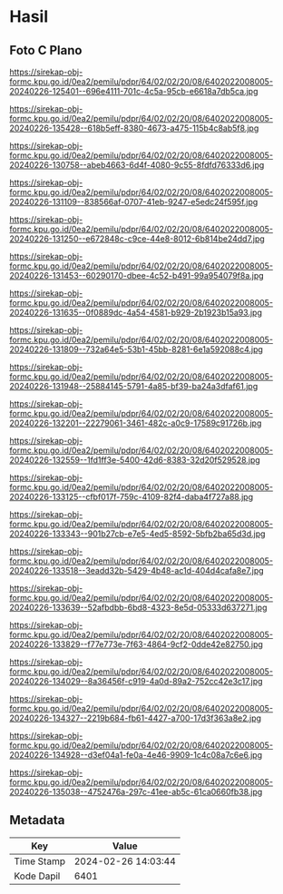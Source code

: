 # Hasil

## Foto C Plano

https://sirekap-obj-formc.kpu.go.id/0ea2/pemilu/pdpr/64/02/02/20/08/6402022008005-20240226-125401--696e4111-701c-4c5a-95cb-e6618a7db5ca.jpg

https://sirekap-obj-formc.kpu.go.id/0ea2/pemilu/pdpr/64/02/02/20/08/6402022008005-20240226-135428--618b5eff-8380-4673-a475-115b4c8ab5f8.jpg

https://sirekap-obj-formc.kpu.go.id/0ea2/pemilu/pdpr/64/02/02/20/08/6402022008005-20240226-130758--abeb4663-6d4f-4080-9c55-8fdfd76333d6.jpg

https://sirekap-obj-formc.kpu.go.id/0ea2/pemilu/pdpr/64/02/02/20/08/6402022008005-20240226-131109--838566af-0707-41eb-9247-e5edc24f595f.jpg

https://sirekap-obj-formc.kpu.go.id/0ea2/pemilu/pdpr/64/02/02/20/08/6402022008005-20240226-131250--e672848c-c9ce-44e8-8012-6b814be24dd7.jpg

https://sirekap-obj-formc.kpu.go.id/0ea2/pemilu/pdpr/64/02/02/20/08/6402022008005-20240226-131453--60290170-dbee-4c52-b491-99a954079f8a.jpg

https://sirekap-obj-formc.kpu.go.id/0ea2/pemilu/pdpr/64/02/02/20/08/6402022008005-20240226-131635--0f0889dc-4a54-4581-b929-2b1923b15a93.jpg

https://sirekap-obj-formc.kpu.go.id/0ea2/pemilu/pdpr/64/02/02/20/08/6402022008005-20240226-131809--732a64e5-53b1-45bb-8281-6e1a592088c4.jpg

https://sirekap-obj-formc.kpu.go.id/0ea2/pemilu/pdpr/64/02/02/20/08/6402022008005-20240226-131948--25884145-5791-4a85-bf39-ba24a3dfaf61.jpg

https://sirekap-obj-formc.kpu.go.id/0ea2/pemilu/pdpr/64/02/02/20/08/6402022008005-20240226-132201--22279061-3461-482c-a0c9-17589c91726b.jpg

https://sirekap-obj-formc.kpu.go.id/0ea2/pemilu/pdpr/64/02/02/20/08/6402022008005-20240226-132559--1fd1ff3e-5400-42d6-8383-32d20f529528.jpg

https://sirekap-obj-formc.kpu.go.id/0ea2/pemilu/pdpr/64/02/02/20/08/6402022008005-20240226-133125--cfbf017f-759c-4109-82f4-daba4f727a88.jpg

https://sirekap-obj-formc.kpu.go.id/0ea2/pemilu/pdpr/64/02/02/20/08/6402022008005-20240226-133343--901b27cb-e7e5-4ed5-8592-5bfb2ba65d3d.jpg

https://sirekap-obj-formc.kpu.go.id/0ea2/pemilu/pdpr/64/02/02/20/08/6402022008005-20240226-133518--3eadd32b-5429-4b48-ac1d-404d4cafa8e7.jpg

https://sirekap-obj-formc.kpu.go.id/0ea2/pemilu/pdpr/64/02/02/20/08/6402022008005-20240226-133639--52afbdbb-6bd8-4323-8e5d-05333d637271.jpg

https://sirekap-obj-formc.kpu.go.id/0ea2/pemilu/pdpr/64/02/02/20/08/6402022008005-20240226-133829--f77e773e-7f63-4864-9cf2-0dde42e82750.jpg

https://sirekap-obj-formc.kpu.go.id/0ea2/pemilu/pdpr/64/02/02/20/08/6402022008005-20240226-134029--8a36456f-c919-4a0d-89a2-752cc42e3c17.jpg

https://sirekap-obj-formc.kpu.go.id/0ea2/pemilu/pdpr/64/02/02/20/08/6402022008005-20240226-134327--2219b684-fb61-4427-a700-17d3f363a8e2.jpg

https://sirekap-obj-formc.kpu.go.id/0ea2/pemilu/pdpr/64/02/02/20/08/6402022008005-20240226-134928--d3ef04a1-fe0a-4e46-9909-1c4c08a7c6e6.jpg

https://sirekap-obj-formc.kpu.go.id/0ea2/pemilu/pdpr/64/02/02/20/08/6402022008005-20240226-135038--4752476a-297c-41ee-ab5c-61ca0660fb38.jpg


## Metadata

| Key        | Value               |
| ---------- | ------------------- |
| Time Stamp | 2024-02-26 14:03:44 |
| Kode Dapil | 6401                |



